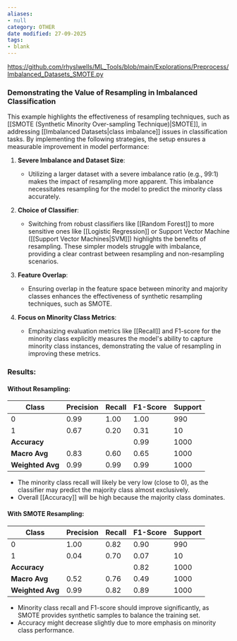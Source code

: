 ```yaml
---
aliases:
- null
category: OTHER
date modified: 27-09-2025
tags:
- blank
---
```

https://github.com/rhyslwells/ML_Tools/blob/main/Explorations/Preprocess/Imbalanced_Datasets_SMOTE.py

### Demonstrating the Value of Resampling in Imbalanced Classification

This example highlights the effectiveness of resampling techniques, such as [[SMOTE (Synthetic Minority Over-sampling Technique)|SMOTE]], in addressing [[Imbalanced Datasets|class imbalance]] issues in classification tasks. By implementing the following strategies, the setup ensures a measurable improvement in model performance:

1. **Severe Imbalance and Dataset Size**:
    - Utilizing a larger dataset with a severe imbalance ratio (e.g., 99:1) makes the impact of resampling more apparent. This imbalance necessitates resampling for the model to predict the minority class accurately.

2. **Choice of Classifier**:
    - Switching from robust classifiers like [[Random Forest]] to more sensitive ones like [[Logistic Regression]] or Support Vector Machine ([[Support Vector Machines|SVM]]) highlights the benefits of resampling. These simpler models struggle with imbalance, providing a clear contrast between resampling and non-resampling scenarios.

3. **Feature Overlap**:
    - Ensuring overlap in the feature space between minority and majority classes enhances the effectiveness of synthetic resampling techniques, such as SMOTE.

4. **Focus on Minority Class Metrics**:
    - Emphasizing evaluation metrics like [[Recall]] and F1-score for the minority class explicitly measures the model's ability to capture minority class instances, demonstrating the value of resampling in improving these metrics.

### Results:

#### Without Resampling:

| Class | Precision | Recall | F1-Score | Support |
|-------|-----------|--------|----------|---------|
| 0     | 0.99      | 1.00   | 1.00     | 990     |
| 1     | 0.67      | 0.20   | 0.31     | 10      |
| **Accuracy** |       |        | 0.99     | 1000    |
| **Macro Avg** | 0.83      | 0.60   | 0.65     | 1000    |
| **Weighted Avg** | 0.99      | 0.99   | 0.99     | 1000    |

- The minority class recall will likely be very low (close to 0), as the classifier may predict the majority class almost exclusively.
- Overall [[Accuracy]] will be high because the majority class dominates.

#### With SMOTE Resampling:

| Class | Precision | Recall | F1-Score | Support |
|-------|-----------|--------|----------|---------|
| 0     | 1.00      | 0.82   | 0.90     | 990     |
| 1     | 0.04      | 0.70   | 0.07     | 10      |
| **Accuracy** |       |        | 0.82     | 1000    |
| **Macro Avg** | 0.52      | 0.76   | 0.49     | 1000    |
| **Weighted Avg** | 0.99      | 0.82   | 0.89     | 1000    |

- Minority class recall and F1-score should improve significantly, as SMOTE provides synthetic samples to balance the training set.
- Accuracy might decrease slightly due to more emphasis on minority class performance.


